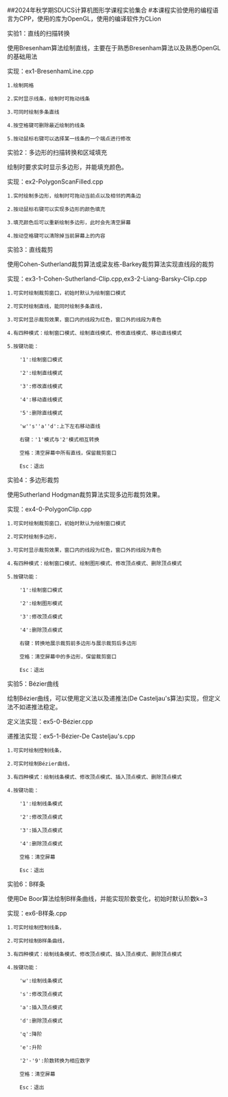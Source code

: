 ##2024年秋学期SDUCS计算机图形学课程实验集合
#本课程实验使用的编程语言为CPP，使用的库为OpenGL，使用的编译软件为CLion

实验1：直线的扫描转换

使用Bresenham算法绘制直线，主要在于熟悉Bresenham算法以及熟悉OpenGL的基础用法

实现：ex1-BresenhamLine.cpp
    
    1.绘制网格
    
    2.实时显示线条，绘制时可拖动线条
    
    3.可同时绘制多条直线
    
    4.按空格键可删除最近绘制的线条
    
    5.按动鼠标右键可以选择某一线条的一个端点进行修改


实验2：多边形的扫描转换和区域填充

绘制时要求实时显示多边形，并能填充颜色。

实现：ex2-PolygonScanFilled.cpp
    
    1.实时绘制多边形，绘制时可拖动当前点以及相邻的两条边
    
    2.按动鼠标右键可以实现多边形的颜色填充
    
    3.填充颜色后可以重新绘制多边形，此时会先清空屏幕
    
    4.按动空格键可以清除掉当前屏幕上的内容


实验3：直线裁剪

使用Cohen-Sutherland裁剪算法或梁友栋-Barkey裁剪算法实现直线段的裁剪

实现：ex3-1-Cohen-Sutherland-Clip.cpp,ex3-2-Liang-Barsky-Clip.cpp
    
    1.可实时绘制裁剪窗口，初始时默认为绘制窗口模式
    
    2.可实时绘制直线，能同时绘制多条直线，
    
    3.可实时显示裁剪效果，窗口内的线段为红色，窗口外的线段为青色
   
    4.有四种模式：绘制窗口模式、绘制直线模式、修改直线模式、移动直线模式
   
    5.按键功能：
        
        '1':绘制窗口模式
        
        '2':绘制直线模式
        
        '3':修改直线模式
        
        '4':移动直线模式
      
        '5':删除直线模式
      
        'w''s''a''d':上下左右移动直线
       
        右键：'1'模式与'2'模式相互转换
       
        空格：清空屏幕中所有直线，保留裁剪窗口
       
        Esc：退出


实验4：多边形裁剪

使用Sutherland Hodgman裁剪算法实现多边形裁剪效果。

实现：ex4-0-PolygonClip.cpp
 
    1.可实时绘制裁剪窗口，初始时默认为绘制窗口模式
 
    2.可实时绘制多边形，
   
    3.可实时显示裁剪效果，窗口内的线段为红色，窗口外的线段为青色
   
    4.有四种模式：绘制窗口模式、绘制图形模式、修改顶点模式、删除顶点模式
   
    5.按键功能：
      
        '1':绘制窗口模式
     
        '2':绘制图形模式
    
        '3':修改顶点模式
     
        '4':删除顶点模式
       
        右键：转换地展示裁剪前多边形与展示裁剪后多边形
      
        空格：清空屏幕中的多边形，保留裁剪窗口
      
        Esc：退出

实验5：Bézier曲线

绘制Bézier曲线，可以使用定义法以及递推法(De Casteljau's算法)实现，但定义法不如递推法稳定。

定义法实现：ex5-0-Bézier.cpp

递推法实现：ex5-1-Bézier-De Casteljau's.cpp
    
    1.可实时绘制控制线条，
    
    2.可实时绘制Bézier曲线，
   
    3.有四种模式：绘制线条模式、修改顶点模式、插入顶点模式、删除顶点模式

    4.按键功能：
   
        '1':绘制线条模式
        
        '2':修改顶点模式
        
        '3':插入顶点模式
    
        '4':删除顶点模式
       
        空格：清空屏幕
        
        Esc：退出

实验6：B样条

使用De Boor算法绘制B样条曲线，并能实现阶数变化，初始时默认阶数k=3

实现：ex6-B样条.cpp
  
    1.可实时绘制控制线条，
  
    2.可实时绘制B样条曲线，
    
    3.有四种模式：绘制线条模式、修改顶点模式、插入顶点模式、删除顶点模式
    
    4.按键功能：
        
        'w':绘制线条模式
        
        's':修改顶点模式
    
        'a':插入顶点模式
    
        'd':删除顶点模式
        
        'q':降阶
        
        'e':升阶
        
        '2'-'9':阶数转换为相应数字
        
        空格：清空屏幕
        
        Esc：退出
